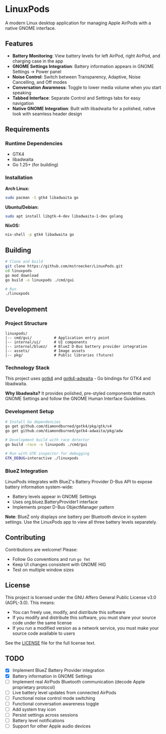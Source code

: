 # LinuxPods

A modern Linux desktop application for managing Apple AirPods with a native GNOME interface.

## Features

- **Battery Monitoring**: View battery levels for left AirPod, right AirPod, and charging case in the app
- **GNOME Settings Integration**: Battery information appears in GNOME Settings -> Power panel
- **Noise Control**: Switch between Transparency, Adaptive, Noise Cancelling, and Off modes
- **Conversation Awareness**: Toggle to lower media volume when you start speaking
- **Tabbed Interface**: Separate Control and Settings tabs for easy navigation
- **Native GNOME Integration**: Built with libadwaita for a polished, native look with seamless header design

## Requirements

### Runtime Dependencies
- GTK4
- libadwaita
- Go 1.25+ (for building)

### Installation

**Arch Linux:**
```bash
sudo pacman -S gtk4 libadwaita go
```

**Ubuntu/Debian:**
```bash
sudo apt install libgtk-4-dev libadwaita-1-dev golang
```

**NixOS:**
```bash
nix-shell -p gtk4 libadwaita go
```

## Building

```bash
# Clone and build
git clone https://github.com/mstroecker/LinuxPods.git
cd linuxpods
go mod download
go build -o linuxpods ./cmd/gui

# Run
./linuxpods
```

## Development

### Project Structure
```
linuxpods/
|-- cmd/gui/          # Application entry point
|-- internal/ui/      # UI components
|-- internal/bluez/   # BlueZ D-Bus battery provider integration
|-- assets/           # Image assets
|-- pkg/              # Public libraries (future)
```

### Technology Stack

This project uses [gotk4](https://github.com/diamondburned/gotk4) and [gotk4-adwaita](https://github.com/diamondburned/gotk4-adwaita) - Go bindings for GTK4 and libadwaita.

**Why libadwaita?** It provides polished, pre-styled components that match GNOME Settings and follow the GNOME Human Interface Guidelines.

### Development Setup

```bash
# Install Go dependencies
go get github.com/diamondburned/gotk4/pkg/gtk/v4
go get github.com/diamondburned/gotk4-adwaita/pkg/adw

# Development build with race detector
go build -race -o linuxpods ./cmd/gui

# Run with GTK inspector for debugging
GTK_DEBUG=interactive ./linuxpods
```

### BlueZ Integration

LinuxPods integrates with BlueZ's Battery Provider D-Bus API to expose battery information system-wide:
- Battery levels appear in GNOME Settings
- Uses org.bluez.BatteryProvider1 interface
- Implements proper D-Bus ObjectManager pattern

**Note**: BlueZ only displays one battery per Bluetooth device in system settings. Use the LinuxPods app to view all three battery levels separately.

## Contributing

Contributions are welcome! Please:
- Follow Go conventions and run `go fmt`
- Keep UI changes consistent with GNOME HIG
- Test on multiple window sizes

## License

This project is licensed under the GNU Affero General Public License v3.0 (AGPL-3.0). This means:
- You can freely use, modify, and distribute this software
- If you modify and distribute this software, you must share your source code under the same license
- If you run a modified version as a network service, you must make your source code available to users

See the [LICENSE](LICENSE) file for the full license text.

## TODO

- [x] Implement BlueZ Battery Provider integration
- [x] Battery information in GNOME Settings
- [ ] Implement real AirPods Bluetooth communication (decode Apple proprietary protocol)
- [ ] Live battery level updates from connected AirPods
- [ ] Functional noise control mode switching
- [ ] Functional conversation awareness toggle
- [ ] Add system tray icon
- [ ] Persist settings across sessions
- [ ] Battery level notifications
- [ ] Support for other Apple audio devices
